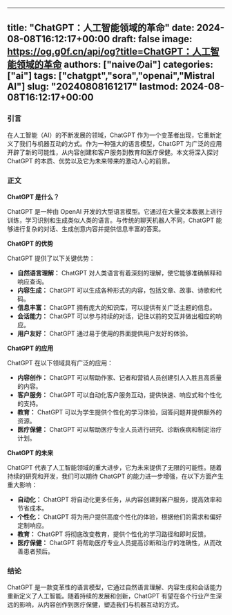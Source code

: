 
---
title: "ChatGPT：人工智能领域的革命"
date: 2024-08-08T16:12:17+00:00
draft: false
image: https://og.g0f.cn/api/og?title=ChatGPT：人工智能领域的革命
authors: ["naiveのai"]
categories: ["ai"]
tags: ["chatgpt","sora","openai","Mistral AI"]
slug: "20240808161217"
lastmod: 2024-08-08T16:12:17+00:00
---
### 引言

在人工智能（AI）的不断发展的领域，ChatGPT 作为一个变革者出现，它重新定义了我们与机器互动的方式。作为一种强大的语言模型，ChatGPT 为广泛的应用开辟了新的可能性，从内容创建和客户服务到教育和医疗保健。本文将深入探讨 ChatGPT 的本质、优势以及它为未来带来的激动人心的前景。

### 正文

**ChatGPT 是什么？**

ChatGPT 是一种由 OpenAI 开发的大型语言模型。它通过在大量文本数据上进行训练，学习识别和生成类似人类的语言。与传统的聊天机器人不同，ChatGPT 能够进行复杂的对话、生成创意内容并提供信息丰富的答案。

**ChatGPT 的优势**

ChatGPT 提供了以下关键优势：

* **自然语言理解：** ChatGPT 对人类语言有着深刻的理解，使它能够准确解释和响应查询。
* **内容生成：** ChatGPT 可以生成各种形式的内容，包括文章、故事、诗歌和代码。
* **信息丰富：** ChatGPT 拥有庞大的知识库，可以提供有关广泛主题的信息。
* **会话能力：** ChatGPT 可以参与持续的对话，记住以前的交互并做出相应的响应。
* **用户友好：** ChatGPT 通过易于使用的界面提供用户友好的体验。

**ChatGPT 的应用**

ChatGPT 在以下领域具有广泛的应用：

* **内容创作：** ChatGPT 可以帮助作家、记者和营销人员创建引人入胜且高质量的内容。
* **客户服务：** ChatGPT 可以自动化客户服务互动，提供快速、响应式和个性化的支持。
* **教育：** ChatGPT 可以为学生提供个性化的学习体验，回答问题并提供额外的资源。
* **医疗保健：** ChatGPT 可以帮助医疗专业人员进行研究、诊断疾病和制定治疗计划。

**ChatGPT 的未来**

ChatGPT 代表了人工智能领域的重大进步，它为未来提供了无限的可能性。随着持续的研究和开发，我们可以期待 ChatGPT 的能力进一步增强，在以下方面产生重大影响：

* **自动化：** ChatGPT 将自动化更多任务，从内容创建到客户服务，提高效率和节省成本。
* **个性化：** ChatGPT 将为用户提供高度个性化的体验，根据他们的需求和偏好定制响应。
* **教育：** ChatGPT 将彻底改变教育，提供个性化的学习路径和即时反馈。
* **医疗保健：** ChatGPT 将帮助医疗专业人员提高诊断和治疗的准确性，从而改善患者预后。

### 结论

ChatGPT 是一款变革性的语言模型，它通过自然语言理解、内容生成和会话能力重新定义了人工智能。随着持续的发展和创新，ChatGPT 有望在各个行业产生深远的影响，从内容创作到医疗保健，塑造我们与机器互动的方式。